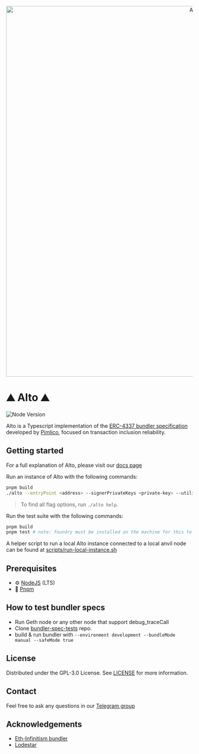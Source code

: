 <p align="center"><a href="https://docs.pimlico/reference/bundler"><img width="1000" title="Alto" src='https://i.imgur.com/qgVAdjN.png' /></a></p>

# ⛰️ Alto ⛰️ 

![Node Version](https://img.shields.io/badge/node-20.x-green)

Alto is a Typescript implementation of the [ERC-4337 bundler specification](https://eips.ethereum.org/EIPS/eip-4337) developed by [Pimlico](https://pimlico.io), focused on transaction inclusion reliability.

## Getting started

For a full explanation of Alto, please visit our [docs page](https://docs.pimlico.io/reference/bundler)

Run an instance of Alto with the following commands:
```bash
pnpm build
./alto --entryPoint <address> --signerPrivateKeys <private-key> --utilityPrivateKey <private-key> --minBalance <number> --rpcUrl <rpc-endpoint> --networkName <name>
```
> To find all flag options, run `./alto help`.

Run the test suite with the following commands:
```bash
pnpm build
pnpm test # note: foundry must be installed on the machine for this to work
```

A helper script to run a local Alto instance connected to a local anvil node can be found at [scripts/run-local-instance.sh](scripts/README.md)

## Prerequisites

- :gear: [NodeJS](https://nodejs.org/) (LTS)
- :toolbox: [Pnpm](https://pnpm.io/)

## How to test bundler specs

- Run Geth node or any other node that support debug_traceCall
- Clone [bundler-spec-tests](https://github.com/eth-infinitism/bundler-spec-tests) repo.
- build & run bundler with `--environment development --bundleMode manual --safeMode true`


## License

Distributed under the GPL-3.0 License. See [LICENSE](./LICENSE) for more information.

## Contact

Feel free to ask any questions in our [Telegram group](https://t.me/pimlicoHQ)

## Acknowledgements

- [Eth-Infinitism bundler](https://github.com/eth-infinitism/bundler)
- [Lodestar](https://github.com/ChainSafe/lodestar)
